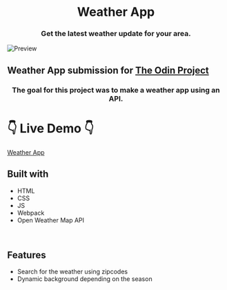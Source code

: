 <h1 align='center'>Weather App</h1>
<h3 align='center'>Get the latest weather update for your area.</h3>

![Preview](/src/images/preview.png)

## Weather App submission for [The Odin Project](https://www.theodinproject.com/lessons/node-path-javascript-weather-app)

<h3 align='center'>The goal for this project was to make a weather app using an API.</h3>

# 👇 Live Demo 👇

[Weather App](https://mlorraine4.github.io/weather-app/)

## Built with
- HTML
- CSS
- JS
- Webpack
- Open Weather Map API

</br>

## Features

- Search for the weather using zipcodes
- Dynamic background depending on the season

</br>
